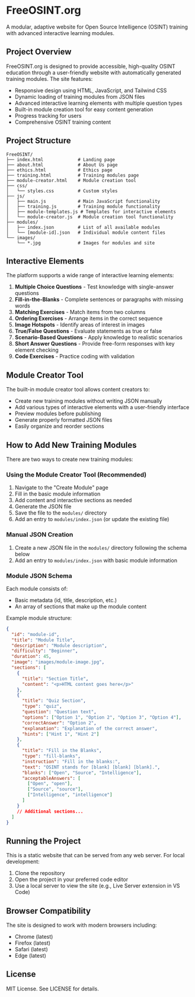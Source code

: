 # FreeOSINT.org

A modular, adaptive website for Open Source Intelligence (OSINT) training with advanced interactive learning modules.

## Project Overview

FreeOSINT.org is designed to provide accessible, high-quality OSINT education through a user-friendly website with automatically generated training modules. The site features:

- Responsive design using HTML, JavaScript, and Tailwind CSS
- Dynamic loading of training modules from JSON files
- Advanced interactive learning elements with multiple question types
- Built-in module creation tool for easy content generation
- Progress tracking for users
- Comprehensive OSINT training content

## Project Structure

```
FreeOSINT/
├── index.html             # Landing page
├── about.html             # About Us page
├── ethics.html            # Ethics page
├── training.html          # Training modules page
├── module-creator.html    # Module creation tool
├── css/
│   └── styles.css         # Custom styles
├── js/
│   ├── main.js            # Main JavaScript functionality
│   ├── training.js        # Training module functionality
│   ├── module-templates.js # Templates for interactive elements
│   └── module-creator.js  # Module creation tool functionality
├── modules/
│   ├── index.json         # List of all available modules
│   └── [module-id].json   # Individual module content files
└── images/
    └── *.jpg              # Images for modules and site
```

## Interactive Elements

The platform supports a wide range of interactive learning elements:

1. **Multiple Choice Questions** - Test knowledge with single-answer questions
2. **Fill-in-the-Blanks** - Complete sentences or paragraphs with missing words
3. **Matching Exercises** - Match items from two columns
4. **Ordering Exercises** - Arrange items in the correct sequence
5. **Image Hotspots** - Identify areas of interest in images
6. **True/False Questions** - Evaluate statements as true or false
7. **Scenario-Based Questions** - Apply knowledge to realistic scenarios
8. **Short Answer Questions** - Provide free-form responses with key element checking
9. **Code Exercises** - Practice coding with validation

## Module Creator Tool

The built-in module creator tool allows content creators to:

- Create new training modules without writing JSON manually
- Add various types of interactive elements with a user-friendly interface
- Preview modules before publishing
- Generate properly formatted JSON files
- Easily organize and reorder sections

## How to Add New Training Modules

There are two ways to create new training modules:

### Using the Module Creator Tool (Recommended)

1. Navigate to the "Create Module" page
2. Fill in the basic module information
3. Add content and interactive sections as needed
4. Generate the JSON file
5. Save the file to the `modules/` directory
6. Add an entry to `modules/index.json` (or update the existing file)

### Manual JSON Creation

1. Create a new JSON file in the `modules/` directory following the schema below
2. Add an entry to `modules/index.json` with basic module information

### Module JSON Schema

Each module consists of:

- Basic metadata (id, title, description, etc.)
- An array of sections that make up the module content

Example module structure:

```json
{
  "id": "module-id",
  "title": "Module Title",
  "description": "Module description",
  "difficulty": "Beginner",
  "duration": 45,
  "image": "images/module-image.jpg",
  "sections": [
    {
      "title": "Section Title",
      "content": "<p>HTML content goes here</p>"
    },
    {
      "title": "Quiz Section",
      "type": "quiz",
      "question": "Question text",
      "options": ["Option 1", "Option 2", "Option 3", "Option 4"],
      "correctAnswer": "Option 2",
      "explanation": "Explanation of the correct answer",
      "hints": ["Hint 1", "Hint 2"]
    },
    {
      "title": "Fill in the Blanks",
      "type": "fill-blanks",
      "instruction": "Fill in the blanks:",
      "text": "OSINT stands for [blank] [blank] [blank].",
      "blanks": ["Open", "Source", "Intelligence"],
      "acceptableAnswers": [
        ["Open", "open"],
        ["Source", "source"],
        ["Intelligence", "intelligence"]
      ]
    }
    // Additional sections...
  ]
}
```

## Running the Project

This is a static website that can be served from any web server. For local development:

1. Clone the repository
2. Open the project in your preferred code editor
3. Use a local server to view the site (e.g., Live Server extension in VS Code)

## Browser Compatibility

The site is designed to work with modern browsers including:
- Chrome (latest)
- Firefox (latest)
- Safari (latest)
- Edge (latest)

## License

MIT License. See LICENSE for details.